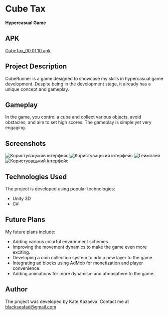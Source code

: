 # Cube Tax
**Hypercasual Game**

## APK
[CubeTax_00.01.10.apk](https://github.com/KateAlt/PresentationResources/blob/main/APK/CubeRunner_01.00.50)

## Project Description
CubeRunner is a game designed to showcase my skills in hypercasual game development. Despite being in the development stage, it already has a unique concept and gameplay.

## Gameplay
In the game, you control a cube and collect various objects, avoid obstacles, and aim to set high scores. The gameplay is simple yet very engaging.

## Screenshots
![Користувацький інтерфейс](https://github.com/KateAlt/PresentationResources/blob/main/Image/image%201.png?raw=true)
![Користувацький інтерфейс](https://github.com/KateAlt/PresentationResources/blob/main/Image/image%202.png?raw=true)
![Геймплей](https://github.com/KateAlt/PresentationResources/blob/main/Image/image%203.png?raw=true)
![Користувацький інтерфейс](https://github.com/KateAlt/PresentationResources/blob/main/Image/image%204.png?raw=true)

## Technologies Used
The project is developed using popular technologies:
- Unity 3D
- C#

## Future Plans
My future plans include:
- Adding various colorful environment schemes.
- Improving the movement dynamics to make the game even more exciting.
- Developing a coin collection system to add a new layer to the game.
- Integrating ad blocks using AdMob for monetization and player convenience.
- Adding animations for more dynamism and atmosphere to the game.

## Author
The project was developed by Kate Kazaeva.
Contact me at blackseafad@gmail.com

